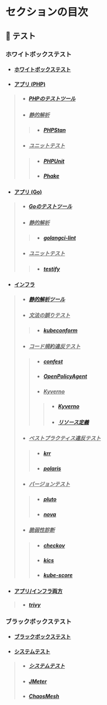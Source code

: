 # セクションの目次

## 🧪 テスト

### ホワイトボックステスト

* #### [︎ホワイトボックステスト](https://hiroki-it.github.io/tech-notebook/testing/testing_whitebox.html)

* #### <u>︎アプリ (PHP)</u>
> * ##### [︎PHPのテストツール](https://hiroki-it.github.io/tech-notebook/testing/testing_whitebox_application_php.html)
> * ##### <u>静的解析</u>
> > * ##### [PHPStan](https://hiroki-it.github.io/tech-notebook/testing/testing_whitebox_application_php_lint_phpstan.html)
> * ##### <u>︎ユニットテスト</u>
> > * ##### [PHPUnit](https://hiroki-it.github.io/tech-notebook/testing/testing_whitebox_application_php_unit_phpunit.html)
> > * ##### [Phake](https://hiroki-it.github.io/tech-notebook/testing/testing_whitebox_application_php_unit_phake.html)

* #### <u>︎アプリ (Go)</u>
> * ##### [︎Goのテストツール](https://hiroki-it.github.io/tech-notebook/testing/testing_whitebox_application_go.html)
> * ##### <u>静的解析</u>
> > * ##### [golangci-lint](https://hiroki-it.github.io/tech-notebook/testing/testing_whitebox_application_go_lint_golangci_lint.html)
> * ##### <u>︎ユニットテスト</u>
> > * ##### [testify](https://hiroki-it.github.io/tech-notebook/testing/testing_whitebox_application_go_unit_testify.html)

* #### <u>インフラ</u>
> * ##### [静的解析ツール](https://hiroki-it.github.io/tech-notebook/testing/testing_whitebox_infrastructure_lint.html)
> * ##### <u>文法の誤りテスト</u>
> > * ##### [kubeconform](https://hiroki-it.github.io/tech-notebook/testing/testing_whitebox_infrastructure_lint_grammatical_mistake_kubeconform.html)
> * ##### <u>コード規約違反テスト</u>
> > * ##### [confest](https://hiroki-it.github.io/tech-notebook/testing/testing_whitebox_infrastructure_lint_code_conventions_violation_confest.html)
> > * ##### [OpenPolicyAgent](https://hiroki-it.github.io/tech-notebook/testing/testing_whitebox_infrastructure_lint_code_conventions_open_policy_agent.html)
> > * ##### <u>Kyverno</u>
> > > * ##### [Kyverno](https://hiroki-it.github.io/tech-notebook/testing/testing_whitebox_infrastructure_lint_code_conventions_kyverno.html)
> > > * ##### [︎リソース定義](https://hiroki-it.github.io/tech-notebook/testing/testing_whitebox_infrastructure_lint_code_conventions_kyverno_resource_definition.html)
> * ##### <u>ベストプラクティス違反テスト</u>
> > * ##### [krr](https://hiroki-it.github.io/tech-notebook/testing/testing_whitebox_infrastructure_lint_best_practice_violation_krr.html)
> > * ##### [polaris](https://hiroki-it.github.io/tech-notebook/testing/testing_whitebox_infrastructure_lint_best_practice_violation_polaris.html)
> * ##### <u>バージョンテスト</u>
> > * ##### [pluto](https://hiroki-it.github.io/tech-notebook/testing/testing_whitebox_infrastructure_lint_version_pluto.html)
> > * ##### [nova](https://hiroki-it.github.io/tech-notebook/testing/testing_whitebox_infrastructure_lint_version_nova.html)
> * ##### <u>脆弱性診断</u>
> > * ##### [checkov](https://hiroki-it.github.io/tech-notebook/testing/testing_whitebox_infrastructure_lint_vulnerability_checkov.html)
> > * ##### [kics](https://hiroki-it.github.io/tech-notebook/testing/testing_whitebox_infrastructure_lint_vulnerability_diagnosis_kics.html)
> > * ##### [kube-score](https://hiroki-it.github.io/tech-notebook/testing/testing_whitebox_infrastructure_lint_vulnerability_diagnosis_kube_score.html)

* #### <u>アプリ/インフラ両方</u>
> * ##### [trivy](https://hiroki-it.github.io/tech-notebook/testing/testing_whitebox_infrastructure_lint_trivy.html)

### ブラックボックステスト

* #### [︎ブラックボックステスト](https://hiroki-it.github.io/tech-notebook/testing/testing_blackbox.html)

* #### <u>システムテスト</u>
> * ##### [︎システムテスト](https://hiroki-it.github.io/tech-notebook/testing/testing_blackbox_system_test.html)
> * ##### [︎JMeter](https://hiroki-it.github.io/tech-notebook/testing/testing_blackbox_system_test_jmeter.html)
> * ##### [ChaosMesh](https://hiroki-it.github.io/tech-notebook/testing/testing_blackbox_system_test_chaos_mesh.html)

<br>
